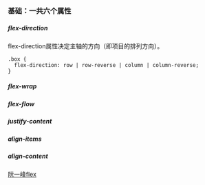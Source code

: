 ### 基础：一共六个属性
##### flex-direction
flex-direction属性决定主轴的方向（即项目的排列方向）。
```
.box {
  flex-direction: row | row-reverse | column | column-reverse;
}
```
[picture]: http://www.ruanyifeng.com/blogimg/asset/2015/bg2015071005.png "效果"
##### flex-wrap

##### flex-flow
##### justify-content
##### align-items
##### align-content


[阮一峰flex](http://www.ruanyifeng.com/blog/2015/07/flex-grammar.html?utm_source=tuicool)

